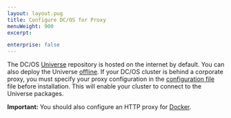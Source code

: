 ```yaml
---
layout: layout.pug
title: Configure DC/OS for Proxy
menuWeight: 900
excerpt:

enterprise: false
---
```


<!-- This source repo for this topic is https://github.com/dcos/dcos-docs -->


The DC/OS [Universe](https://github.com/mesosphere/universe) repository is hosted on the internet by default. You can also deploy the Universe [offline](/1.8/administration/installing/ent/deploying-a-local-dcos-universe/). If your DC/OS cluster is behind a corporate proxy, you must specify your proxy configuration in the [configuration file](/1.8/administration/installing/ent/custom/configuration-parameters/#use_proxy) file before installation. This will enable your cluster to connect to the Universe packages. 

**Important:** You should also configure an HTTP proxy for [Docker](https://docs.docker.com/engine/admin/systemd/#/http-proxy). 
